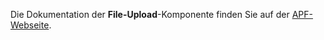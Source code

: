 Die Dokumentation der **File-Upload**-Komponente finden Sie auf der
[APF-Webseite](http://adventure-php-framework.org/Seite/113-Formulare#Chapter-3-8-Dateiupload).